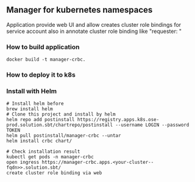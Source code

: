 ## Manager for kubernetes namespaces
Application provide web UI and allow creates cluster role bindings for service account also in annotate cluster role binding like  "requester: <logged-username>"
### How to build application
```
docker build -t manager-crbc.
```
### How to deploy it to k8s

### Install with Helm
```
# Install helm before
brew install helm 
# Clone this project and install by helm
helm repo add postinstall https://registry.apps.k8s.ose-prod.solution.sbt/chartrepo/postinstall --username LOGIN --password TOKEN
helm pull postinstall/manager-crbc --untar
helm install crbc chart/ 

# Check installation result
kubectl get pods -n manager-crbc
open ingress https://manager-crbc.apps.<your-cluster--fqdn>>.solution.sbt/
create cluster role binding via web
```
